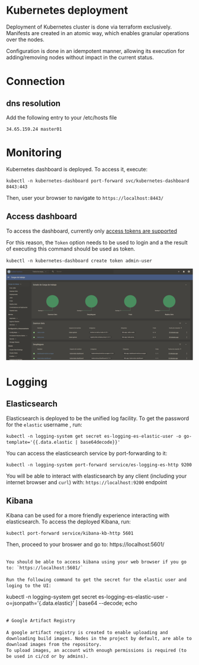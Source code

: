 # Kubernetes deployment

Deployment of Kubernetes cluster is done via terraform exclusively. Manifests are created in an atomic way, which enables granular operations over the nodes.

Configuration is done in an idempotent manner, allowing its execution for adding/removing nodes without impact in the current status.

# Connection

## dns resolution

Add the following entry to your /etc/hosts file

```
34.65.159.24 master01
```

# Monitoring

Kubernetes dashboard is deployed. To access it, execute:

```
kubectl -n kubernetes-dashboard port-forward svc/kubernetes-dashboard 8443:443
```

Then, user your browser to navigate to `https://localhost:8443/`

## Access dashboard

To access the dashboard, currently only [access tokens are supported](https://github.com/kubernetes/dashboard/blob/master/docs/user/access-control/creating-sample-user.md)

For this reason, the `Token` option needs to be used to login and a the result of executing this command should be used as token.

`kubectl -n kubernetes-dashboard create token admin-user`

![k8s_dashboard](images/k8s_dashboard.png)

# Logging

## Elasticsearch
Elasticsearch is deployed to be the unified log facility. To get the password for the `elastic` username , run:

```
kubectl -n logging-system get secret es-logging-es-elastic-user -o go-template='{{.data.elastic | base64decode}}'
```

You can access the elasticsearch service by port-forwarding to it:

```
kubectl -n logging-system port-forward service/es-logging-es-http 9200
```

You will be able to interact with elasticsearch by any client (including your internet browser and `curl`) with: `https://localhost:9200` endpoint

## Kibana
Kibana can be used for a more friendly experience interacting with elasticsearch. To access the deployed Kibana, run:

```
kubectl port-forward service/kibana-kb-http 5601

```
Then, proceed to your broswer and go to:
https://localhost:5601/
```

You should be able to access kibana using your web browser if you go to: `https://localhost:5601/`

Run the following command to get the secret for the elastic user and loging to the UI:

```
kubectl -n logging-system get secret es-logging-es-elastic-user -o=jsonpath='{.data.elastic}' | base64 --decode; echo
```

# Google Artifact Registry

A google artifact registry is created to enable uploading and downloading build images. Nodes in the project by default, are able to download images from the repository.
To upload images, an account with enough permissions is required (to be used in ci/cd or by admins).

